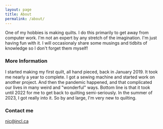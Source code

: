 ```yaml
---
layout: page
title: About
permalink: /about/
---
```


One of my hobbies is making quilts. I do this primarily to get away from computer work. I'm not an expert by any stretch of the imagination. I'm just having fun with it. I will occasionaly share some musings and tidbits of knowledge so I don't forget them myself!

### More Information

I started making my first quilt, all hand pieced, back in January 2019. It took me nearly a year to complete. I got a sewing machine and started work on another project. And then the pandemic happened, and that complicated our lives in many weird and "wonderful" ways. Bottom line is that it took until 2022 for me to get back to quilting semi-seriously. In the summer of 2023, I got really into it. So by and large, I'm very new to quilting.

### Contact me

[nic@incl.ca](mailto:nic@incl.ca)
